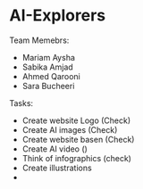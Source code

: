 # AI-Explorers

Team Memebrs:
- Mariam Aysha
- Sabika Amjad
- Ahmed Qarooni
- Sara Bucheeri

Tasks:
- Create website Logo (Check)
- Create AI images (Check)
- Create website basen (Check)
- Create AI video ()
- Think of infographics (check)
- Create illustrations 
- 
